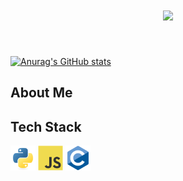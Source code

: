 <div align="center">
<h1 align="center">
  <a href="https://git.io/typing-svg">
    <img src="https://readme-typing-svg.herokuapp.com/?lines=Welcome to my profile!+👋&center=true&size=30">
  </a>
</h1>
</div>
</br>

[![Anurag's GitHub stats](https://github-readme-stats.vercel.app/api?username=JeovanyC&show_icons=true&theme=github_dark)](https://github.com/anuraghazra/github-readme-stats)

## About Me

## Tech Stack

<img src="https://github.com/devicons/devicon/blob/v2.16.0/icons/python/python-original.svg" width="40" height="40" />     <img src="https://github.com/devicons/devicon/blob/v2.16.0/icons/javascript/javascript-original.svg" width="40" height="40" />     <img src="https://github.com/devicons/devicon/blob/v2.16.0/icons/c/c-original.svg" width="40" height="40" />  
